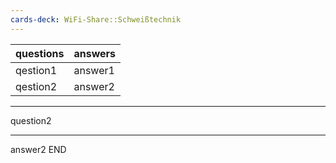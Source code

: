 ```yaml
---
cards-deck: WiFi-Share::Schweißtechnik
---
```


| questions | answers |
| --------- | ------- |
| qestion1 | answer1 |
| qestion2  | answer2 |



- - -
question2
- - -
answer2
END
